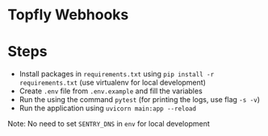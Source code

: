# Topfly Webhooks

# Steps

- Install packages in `requirements.txt` using `pip install -r requirements.txt` (use virtualenv for local development)
- Create `.env` file from `.env.example` and fill the variables
- Run the using the command `pytest` (for printing the logs, use flag `-s -v`)
- Run the application using `uvicorn main:app --reload`

Note: No need to set `SENTRY_DNS` in `env` for local development

